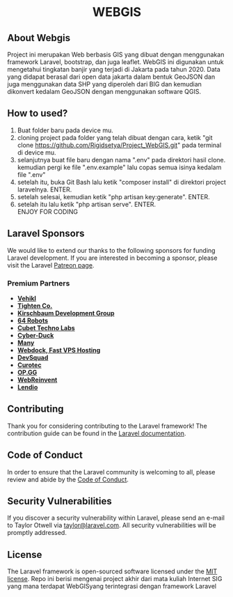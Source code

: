 <h1><center>WEBGIS</center></h1>

## About Webgis

Project ini merupakan Web berbasis GIS yang dibuat dengan menggunakan framework Laravel, bootstrap, dan juga leaflet. WebGIS ini digunakan untuk mengetahui tingkatan banjir yang terjadi di Jakarta pada tahun 2020. Data yang didapat berasal dari open data jakarta dalam bentuk GeoJSON dan juga menggunakan data SHP yang diperoleh dari BIG dan kemudian dikonvert kedalam GeoJSON dengan menggunakan software QGIS.

## How to used?

1. Buat folder baru pada device mu.
2. cloning project pada folder yang telah dibuat dengan cara, ketik "git clone https://github.com/Rigidsetya/Project_WebGIS.git" pada terminal di device mu.
3. selanjutnya buat file baru dengan nama ".env" pada direktori hasil clone. kemudian pergi ke file ".env.example" lalu copas semua isinya kedalam file ".env"
4. setelah itu, buka Git Bash lalu ketik "composer install" di direktori project laravelnya. ENTER.
5. setelah selesai, kemudian ketik "php artisan key:generate". ENTER.
6. setelah itu lalu ketik "php artisan serve". ENTER. <br>
   ENJOY FOR CODING

## Laravel Sponsors

We would like to extend our thanks to the following sponsors for funding Laravel development. If you are interested in becoming a sponsor, please visit the Laravel [Patreon page](https://patreon.com/taylorotwell).

### Premium Partners

-   **[Vehikl](https://vehikl.com/)**
-   **[Tighten Co.](https://tighten.co)**
-   **[Kirschbaum Development Group](https://kirschbaumdevelopment.com)**
-   **[64 Robots](https://64robots.com)**
-   **[Cubet Techno Labs](https://cubettech.com)**
-   **[Cyber-Duck](https://cyber-duck.co.uk)**
-   **[Many](https://www.many.co.uk)**
-   **[Webdock, Fast VPS Hosting](https://www.webdock.io/en)**
-   **[DevSquad](https://devsquad.com)**
-   **[Curotec](https://www.curotec.com/services/technologies/laravel/)**
-   **[OP.GG](https://op.gg)**
-   **[WebReinvent](https://webreinvent.com/?utm_source=laravel&utm_medium=github&utm_campaign=patreon-sponsors)**
-   **[Lendio](https://lendio.com)**

## Contributing

Thank you for considering contributing to the Laravel framework! The contribution guide can be found in the [Laravel documentation](https://laravel.com/docs/contributions).

## Code of Conduct

In order to ensure that the Laravel community is welcoming to all, please review and abide by the [Code of Conduct](https://laravel.com/docs/contributions#code-of-conduct).

## Security Vulnerabilities

If you discover a security vulnerability within Laravel, please send an e-mail to Taylor Otwell via [taylor@laravel.com](mailto:taylor@laravel.com). All security vulnerabilities will be promptly addressed.

## License

The Laravel framework is open-sourced software licensed under the [MIT license](https://opensource.org/licenses/MIT).
Repo ini berisi mengenai project akhir dari mata kuliah Internet SIG yang mana terdapat WebGISyang terintegrasi dengan framework Laravel

